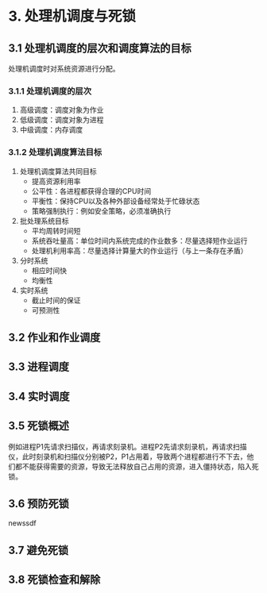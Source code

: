 # 3. 处理机调度与死锁
## 3.1 处理机调度的层次和调度算法的目标
处理机调度时对系统资源进行分配。
### 3.1.1 处理机调度的层次
1. 高级调度：调度对象为作业
2. 低级调度：调度对象为进程
3. 中级调度：内存调度
### 3.1.2 处理机调度算法目标
1. 处理机调度算法共同目标
    - 提高资源利用率
    - 公平性：各进程都获得合理的CPU时间
    - 平衡性：保持CPU以及各种外部设备经常处于忙碌状态
    - 策略强制执行：例如安全策略，必须准确执行
2. 批处理系统目标
    - 平均周转时间短
    - 系统吞吐量高：单位时间内系统完成的作业数多：尽量选择短作业运行
    - 处理机利用率高：尽量选择计算量大的作业运行（与上一条存在矛盾）
3. 分时系统
    - 相应时间快
    - 均衡性
4. 实时系统
    - 截止时间的保证
    - 可预测性
## 3.2 作业和作业调度
## 3.3 进程调度
## 3.4 实时调度
## 3.5 死锁概述
例如进程P1先请求扫描仪，再请求刻录机。进程P2先请求刻录机，再请求扫描仪，此时刻录机和扫描仪分别被P2，P1占用着，导致两个进程都进行不下去，他们都不能获得需要的资源，导致无法释放自己占用的资源，进入僵持状态，陷入死锁。
## 3.6 预防死锁
newssdf

## 3.7 避免死锁
## 3.8 死锁检查和解除
